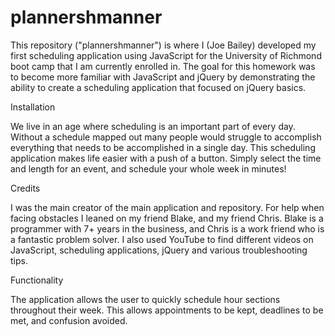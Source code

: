# plannershmanner
This repository ("plannershmanner") is where I (Joe Bailey) developed my first scheduling application using JavaScript for the University of Richmond boot camp that I am currently enrolled in. The goal for this homework was to become more familiar with JavaScript and jQuery by demonstrating the ability to create a scheduling application that focused on jQuery basics.

Installation

We live in an age where scheduling is an important part of every day. Without a schedule mapped out many people would struggle to accomplish everything that needs to be accomplished in a single day. This scheduling application makes life easier with a push of a button. Simply select the time and length for an event, and schedule your whole week in minutes!

Credits

I was the main creator of the main application and repository. For help when facing obstacles I leaned on my friend Blake, and my friend Chris. Blake is a programmer with 7+ years in the business, and Chris is a work friend who is a fantastic problem solver. I also used YouTube to find different videos on JavaScript, scheduling applications, jQuery and various troubleshooting tips. 

Functionality

The application allows the user to quickly schedule hour sections throughout their week. This allows appointments to be kept, deadlines to be met, and confusion avoided. 
